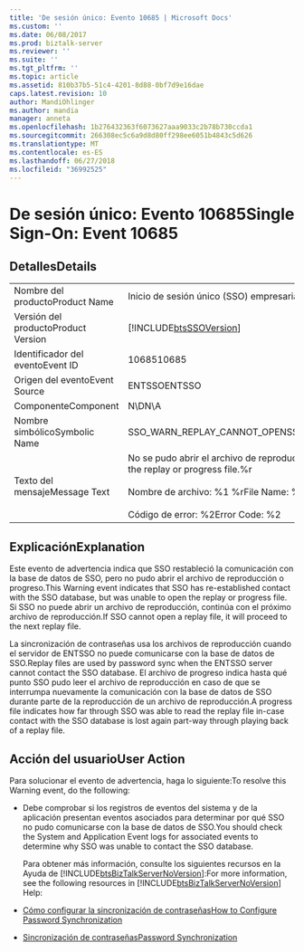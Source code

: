 ```yaml
---
title: 'De sesión único: Evento 10685 | Microsoft Docs'
ms.custom: ''
ms.date: 06/08/2017
ms.prod: biztalk-server
ms.reviewer: ''
ms.suite: ''
ms.tgt_pltfrm: ''
ms.topic: article
ms.assetid: 810b37b5-51c4-4201-8d88-0bf7d9e16dae
caps.latest.revision: 10
author: MandiOhlinger
ms.author: mandia
manager: anneta
ms.openlocfilehash: 1b276432363f6073627aaa9033c2b78b730ccda1
ms.sourcegitcommit: 266308ec5c6a9d8d80ff298ee6051b4843c5d626
ms.translationtype: MT
ms.contentlocale: es-ES
ms.lasthandoff: 06/27/2018
ms.locfileid: "36992525"
---
```

# <a name="single-sign-on-event-10685"></a><span data-ttu-id="5a438-102">De sesión único: Evento 10685</span><span class="sxs-lookup"><span data-stu-id="5a438-102">Single Sign-On: Event 10685</span></span>
## <a name="details"></a><span data-ttu-id="5a438-103">Detalles</span><span class="sxs-lookup"><span data-stu-id="5a438-103">Details</span></span>  

|                 |                                                                                                      |
|-----------------|------------------------------------------------------------------------------------------------------|
|  <span data-ttu-id="5a438-104">Nombre del producto</span><span class="sxs-lookup"><span data-stu-id="5a438-104">Product Name</span></span>   |                                      <span data-ttu-id="5a438-105">Inicio de sesión único (SSO) empresarial</span><span class="sxs-lookup"><span data-stu-id="5a438-105">Enterprise Single Sign-On</span></span>                                       |
| <span data-ttu-id="5a438-106">Versión del producto</span><span class="sxs-lookup"><span data-stu-id="5a438-106">Product Version</span></span> |                      [!INCLUDE[btsSSOVersion](../includes/btsssoversion-md.md)]                      |
|    <span data-ttu-id="5a438-107">Identificador del evento</span><span class="sxs-lookup"><span data-stu-id="5a438-107">Event ID</span></span>     |                                                <span data-ttu-id="5a438-108">10685</span><span class="sxs-lookup"><span data-stu-id="5a438-108">10685</span></span>                                                 |
|  <span data-ttu-id="5a438-109">Origen del evento</span><span class="sxs-lookup"><span data-stu-id="5a438-109">Event Source</span></span>   |                                                <span data-ttu-id="5a438-110">ENTSSO</span><span class="sxs-lookup"><span data-stu-id="5a438-110">ENTSSO</span></span>                                                |
|    <span data-ttu-id="5a438-111">Componente</span><span class="sxs-lookup"><span data-stu-id="5a438-111">Component</span></span>    |                                                 <span data-ttu-id="5a438-112">N\D</span><span class="sxs-lookup"><span data-stu-id="5a438-112">N\A</span></span>                                                  |
|  <span data-ttu-id="5a438-113">Nombre simbólico</span><span class="sxs-lookup"><span data-stu-id="5a438-113">Symbolic Name</span></span>  |                                     <span data-ttu-id="5a438-114">SSO_WARN_REPLAY_CANNOT_OPEN</span><span class="sxs-lookup"><span data-stu-id="5a438-114">SSO_WARN_REPLAY_CANNOT_OPEN</span></span>                                      |
|  <span data-ttu-id="5a438-115">Texto del mensaje</span><span class="sxs-lookup"><span data-stu-id="5a438-115">Message Text</span></span>   | <span data-ttu-id="5a438-116">No se pudo abrir el archivo de reproducción o progreso.%r</span><span class="sxs-lookup"><span data-stu-id="5a438-116">Could not open the replay or progress file.%r</span></span><br /><br /> <span data-ttu-id="5a438-117">Nombre de archivo: %1 %r</span><span class="sxs-lookup"><span data-stu-id="5a438-117">File Name: %1%r</span></span><br /><br /> <span data-ttu-id="5a438-118">Código de error: %2</span><span class="sxs-lookup"><span data-stu-id="5a438-118">Error Code: %2</span></span> |

## <a name="explanation"></a><span data-ttu-id="5a438-119">Explicación</span><span class="sxs-lookup"><span data-stu-id="5a438-119">Explanation</span></span>  
 <span data-ttu-id="5a438-120">Este evento de advertencia indica que SSO restableció la comunicación con la base de datos de SSO, pero no pudo abrir el archivo de reproducción o progreso.</span><span class="sxs-lookup"><span data-stu-id="5a438-120">This Warning event indicates that SSO has re-established contact with the SSO database, but was unable to open the replay or progress file.</span></span> <span data-ttu-id="5a438-121">Si SSO no puede abrir un archivo de reproducción, continúa con el próximo archivo de reproducción.</span><span class="sxs-lookup"><span data-stu-id="5a438-121">If SSO cannot open a replay file, it will proceed to the next replay file.</span></span>  

 <span data-ttu-id="5a438-122">La sincronización de contraseñas usa los archivos de reproducción cuando el servidor de ENTSSO no puede comunicarse con la base de datos de SSO.</span><span class="sxs-lookup"><span data-stu-id="5a438-122">Replay files are used by password sync when the ENTSSO server cannot contact the SSO database.</span></span> <span data-ttu-id="5a438-123">El archivo de progreso indica hasta qué punto SSO pudo leer el archivo de reproducción en caso de que se interrumpa nuevamente la comunicación con la base de datos de SSO durante parte de la reproducción de un archivo de reproducción.</span><span class="sxs-lookup"><span data-stu-id="5a438-123">A progress file indicates how far through SSO was able to read the replay file in-case contact with the SSO database is lost again part-way through playing back of a replay file.</span></span>  

## <a name="user-action"></a><span data-ttu-id="5a438-124">Acción del usuario</span><span class="sxs-lookup"><span data-stu-id="5a438-124">User Action</span></span>  
 <span data-ttu-id="5a438-125">Para solucionar el evento de advertencia, haga lo siguiente:</span><span class="sxs-lookup"><span data-stu-id="5a438-125">To resolve this Warning event, do the following:</span></span>  

- <span data-ttu-id="5a438-126">Debe comprobar si los registros de eventos del sistema y de la aplicación presentan eventos asociados para determinar por qué SSO no pudo comunicarse con la base de datos de SSO.</span><span class="sxs-lookup"><span data-stu-id="5a438-126">You should check the System and Application Event logs for associated events to determine why SSO was unable to contact the SSO database.</span></span>  

  <span data-ttu-id="5a438-127">Para obtener más información, consulte los siguientes recursos en la Ayuda de [!INCLUDE[btsBizTalkServerNoVersion](../includes/btsbiztalkservernoversion-md.md)]:</span><span class="sxs-lookup"><span data-stu-id="5a438-127">For more information, see the following resources in [!INCLUDE[btsBizTalkServerNoVersion](../includes/btsbiztalkservernoversion-md.md)] Help:</span></span>  

- [<span data-ttu-id="5a438-128">Cómo configurar la sincronización de contraseñas</span><span class="sxs-lookup"><span data-stu-id="5a438-128">How to Configure Password Synchronization</span></span>](../core/how-to-configure-password-synchronization.md)  

- [<span data-ttu-id="5a438-129">Sincronización de contraseñas</span><span class="sxs-lookup"><span data-stu-id="5a438-129">Password Synchronization</span></span>](../core/password-synchronization2.md)
